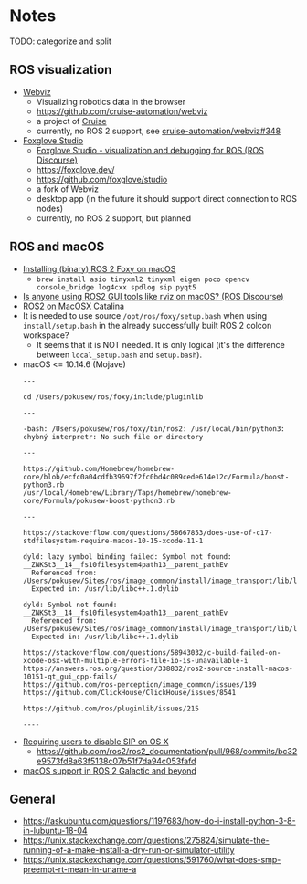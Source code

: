 # Notes

TODO: categorize and split


## ROS visualization

* [Webviz](https://webviz.io/)
	* Visualizing robotics data in the browser
	* https://github.com/cruise-automation/webviz
	* a project of [Cruise](https://www.getcruise.com/)
	* currently, no ROS 2 support,
	  see [cruise-automation/webviz#348](https://github.com/cruise-automation/webviz/issues/348)
* [Foxglove Studio](https://foxglove.dev/)
	* [Foxglove Studio - visualization and debugging for ROS (ROS Discourse)](https://discourse.ros.org/t/foxglove-studio-visualization-and-debugging-for-ros/19627/14)
	* https://foxglove.dev/
	* https://github.com/foxglove/studio
	* a fork of Webviz
	* desktop app (in the future it should support direct connection to ROS nodes)
	* currently, no ROS 2 support, but planned


## ROS and macOS

* [Installing (binary) ROS 2 Foxy on macOS](https://docs.ros.org/en/foxy/Installation/macOS-Install-Binary.html)
	* `brew install asio tinyxml2 tinyxml eigen poco opencv console_bridge log4cxx spdlog sip pyqt5`
* [Is anyone using ROS2 GUI tools like rviz on macOS? (ROS Discourse)](https://discourse.ros.org/t/is-anyone-using-ros2-gui-tools-like-rviz-on-macos/16353/4)
* [ROS2 on MacOSX Catalina](http://www.robotandchisel.com/2020/08/10/rviz2-on-mac/)
* It is needed to use source `/opt/ros/foxy/setup.bash` when using `install/setup.bash` in the already successfully
  built ROS 2 colcon workspace?
	* It seems that it is NOT needed. It is only logical (it's the difference between `local_setup.bash`
	  and `setup.bash`).
* macOS <= 10.14.6 (Mojave)
  ```
  ---
  
  cd /Users/pokusew/ros/foxy/include/pluginlib
  
  ---
  
  -bash: /Users/pokusew/ros/foxy/bin/ros2: /usr/local/bin/python3: chybný interpretr: No such file or directory
  
  ---
  
  https://github.com/Homebrew/homebrew-core/blob/ecfc0a04cdfb39697f2fc0bd4c089cede614e12c/Formula/boost-python3.rb
  /usr/local/Homebrew/Library/Taps/homebrew/homebrew-core/Formula/pokusew-boost-python3.rb
  
  ---
  
  https://stackoverflow.com/questions/58667853/does-use-of-c17-stdfilesystem-require-macos-10-15-xcode-11-1
  
  dyld: lazy symbol binding failed: Symbol not found: __ZNKSt3__14__fs10filesystem4path13__parent_pathEv
	Referenced from: /Users/pokusew/Sites/ros/image_common/install/image_transport/lib/libimage_transport.dylib
	Expected in: /usr/lib/libc++.1.dylib
  
  dyld: Symbol not found: __ZNKSt3__14__fs10filesystem4path13__parent_pathEv
	Referenced from: /Users/pokusew/Sites/ros/image_common/install/image_transport/lib/libimage_transport.dylib
	Expected in: /usr/lib/libc++.1.dylib
  
  https://stackoverflow.com/questions/58943032/c-build-failed-on-xcode-osx-with-multiple-errors-file-io-is-unavailable-i
  https://answers.ros.org/question/338832/ros2-source-install-macos-10151-qt_gui_cpp-fails/
  https://github.com/ros-perception/image_common/issues/139
  https://github.com/ClickHouse/ClickHouse/issues/8541
  
  https://github.com/ros/pluginlib/issues/215
  
  ----
  ```
* [Requiring users to disable SIP on OS X](https://github.com/ros2/ros2/issues/409)
	* https://github.com/ros2/ros2_documentation/pull/968/commits/bc32e9573fd8a63f5138c07b51f7da94c053fafd
* [macOS support in ROS 2 Galactic and beyond](https://discourse.ros.org/t/macos-support-in-ros-2-galactic-and-beyond/17891/5)


## General

* https://askubuntu.com/questions/1197683/how-do-i-install-python-3-8-in-lubuntu-18-04
* https://unix.stackexchange.com/questions/275824/simulate-the-running-of-a-make-install-a-dry-run-or-simulator-utility
* https://unix.stackexchange.com/questions/591760/what-does-smp-preempt-rt-mean-in-uname-a
